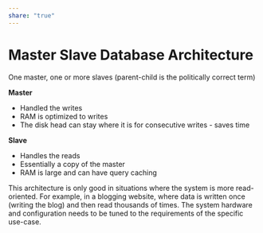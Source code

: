 ```yaml
---
share: "true"
---
```


# Master Slave Database Architecture

One master, one or more slaves (parent-child is the politically correct term)

**Master**
 - Handled the writes
 - RAM is optimized to writes
 - The disk head can stay where it is for consecutive writes - saves time

**Slave**
 - Handles the reads
 - Essentially a copy of the master
 - RAM is large and can have query caching

This architecture is only good in situations where the system is more read-oriented. For example, in a blogging website, where data is written once (writing the blog) and then read thousands of times. The system hardware and configuration needs to be tuned to the requirements of the specific use-case.